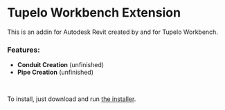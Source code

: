 # Tupelo Workbench Extension

This is an addin for Autodesk Revit created by and for Tupelo Workbench.

### Features:

- **Conduit Creation** (unfinished)
- **Pipe Creation** (unfinished)

<br>

To install, just download and run [the installer](https://github.com/RaynierDiaz/releases/releases/latest).
